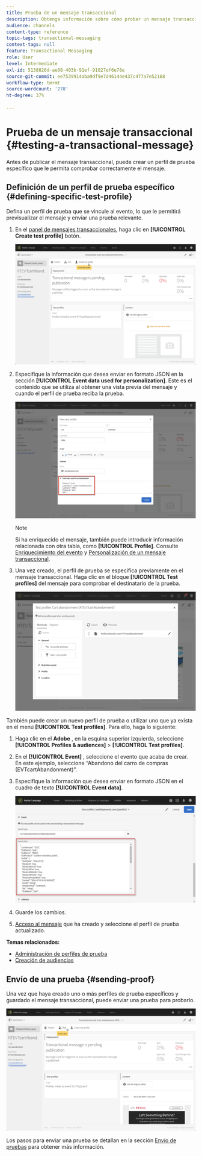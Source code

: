 ```yaml
---
title: Prueba de un mensaje transaccional
description: Obtenga información sobre cómo probar un mensaje transaccional en Adobe Campaign.
audience: channels
content-type: reference
topic-tags: transactional-messaging
context-tags: null
feature: Transactional Messaging
role: User
level: Intermediate
exl-id: 5138826d-ae08-403b-91ef-91027ef6e78e
source-git-commit: ee7539914aba9df9e7d46144e437c477a7e52168
workflow-type: tm+mt
source-wordcount: '278'
ht-degree: 37%

---
```


# Prueba de un mensaje transaccional {#testing-a-transactional-message}

Antes de publicar el mensaje transaccional, puede crear un perfil de prueba específico que le permita comprobar correctamente el mensaje.

## Definición de un perfil de prueba específico {#defining-specific-test-profile}

Defina un perfil de prueba que se vincule al evento, lo que le permitirá previsualizar el mensaje y enviar una prueba relevante.

1. En el [panel de mensajes transaccionales](../../channels/using/editing-transactional-message.md#accessing-transactional-messages), haga clic en **[!UICONTROL Create test profile]** botón.

   ![](assets/message-center_test-profile.png)

1. Especifique la información que desea enviar en formato JSON en la sección **[!UICONTROL Event data used for personalization]**. Este es el contenido que se utiliza al obtener una vista previa del mensaje y cuando el perfil de prueba reciba la prueba.

   ![](assets/message-center_event-data.png)

   >[!NOTE]
   >
   >Si ha enriquecido el mensaje, también puede introducir información relacionada con otra tabla, como **[!UICONTROL Profile]**. Consulte [Enriquecimiento del evento](../../channels/using/configuring-transactional-event.md#enriching-the-transactional-message-content) y [Personalización de un mensaje transaccional](../../channels/using/editing-transactional-message.md#personalizing-a-transactional-message).

1. Una vez creado, el perfil de prueba se especifica previamente en el mensaje transaccional. Haga clic en el bloque **[!UICONTROL Test profiles]** del mensaje para comprobar el destinatario de la prueba.

   ![](assets/message-center_5.png)

También puede crear un nuevo perfil de prueba o utilizar uno que ya exista en el menú **[!UICONTROL Test profiles]**. Para ello, haga lo siguiente:

1. Haga clic en el **Adobe** , en la esquina superior izquierda, seleccione **[!UICONTROL Profiles & audiences]** > **[!UICONTROL Test profiles]**.
1. En el **[!UICONTROL Event]** , seleccione el evento que acaba de crear. En este ejemplo, seleccione “Abandono del carro de compras (EVTcartAbandonment)”.
1. Especifique la información que desea enviar en formato JSON en el cuadro de texto **[!UICONTROL Event data]**.

   ![](assets/message-center_3.png)

1. Guarde los cambios.
1. [Acceso al mensaje](../../channels/using/editing-transactional-message.md#accessing-transactional-messages) que ha creado y seleccione el perfil de prueba actualizado.

**Temas relacionados:**

* [Administración de perfiles de prueba](../../audiences/using/managing-test-profiles.md)
* [Creación de audiencias](../../audiences/using/creating-audiences.md)

## Envío de una prueba {#sending-proof}

Una vez que haya creado uno o más perfiles de prueba específicos y guardado el mensaje transaccional, puede enviar una prueba para probarlo.

![](assets/message-center_10.png)

Los pasos para enviar una prueba se detallan en la sección [Envío de pruebas](../../sending/using/sending-proofs.md) para obtener más información.

